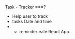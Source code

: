 Task - Tracker ===?
 
-   Help user to track
-    tasks Date and time
-   + reminder eate React App.






